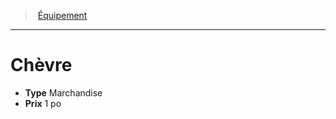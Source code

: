 ﻿---
!EquipmentItem
Type: Marchandise
Price: 1 po
Id: equipment_hd.md#chèvre
ParentLink: equipment_hd.md#Équipement
Name: Chèvre
ParentName: Équipement
NameLevel: 1
Attributes: {}
---
> [Équipement](hd_equipment.md)

---

# Chèvre

- **Type** Marchandise
- **Prix** 1 po

